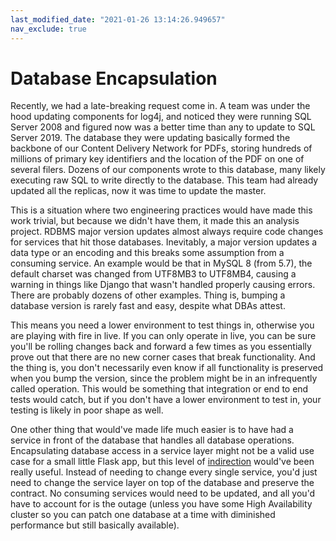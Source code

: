 ```yaml
---
last_modified_date: "2021-01-26 13:14:26.949657"
nav_exclude: true
---
```

# Database Encapsulation
Recently, we had a late-breaking request come in. A team was under the hood updating components for log4j, and noticed they were running SQL Server 2008 and figured now was a better time than any to update to SQL Server 2019. The database they were updating basically formed the backbone of our Content Delivery Network for PDFs, storing hundreds of millions of primary key identifiers and the location of the PDF on one of several filers. Dozens of our components wrote to this database, many likely executing raw SQL to write directly to the database. This team had already updated all the replicas, now it was time to update the master.

This is a situation where two engineering practices would have made this work trivial, but because we didn't have them, it made this an analysis project. RDBMS major version updates almost always require code changes for services that hit those databases. Inevitably, a major version updates a data type or an encoding and this breaks some assumption from a consuming service. An example would be that in MySQL 8 (from 5.7), the default charset was changed from UTF8MB3 to UTF8MB4, causing a warning in things like Django that wasn't handled properly causing errors. There are probably dozens of other examples. Thing is, bumping a database version is rarely fast and easy, despite what DBAs attest.

This means you need a lower environment to test things in, otherwise you are playing with fire in live. If you can only operate in live, you can be sure you'll be rolling changes back and forward a few times as you essentially prove out that there are no new corner cases that break functionality. And the thing is, you don't necessarily even know if all functionality is preserved when you bump the version, since the problem might be in an infrequently called operation. This would be something that integration or end to end tests would catch, but if you don't have a lower environment to test in, your testing is likely in poor shape as well.

One other thing that would've made life much easier is to have had a service in front of the database that handles all database operations. Encapsulating database access in a service layer might not be a valid use case for a small little Flask app, but this level of [indirection](https://en.wikipedia.org/wiki/Indirection) would've been really useful. Instead of needing to change every single service, you'd just need to change the service layer on top of the database and preserve the contract. No consuming services would need to be updated, and all you'd have to account for is the outage (unless you have some High Availability cluster so you can patch one database at a time with diminished performance but still basically available).